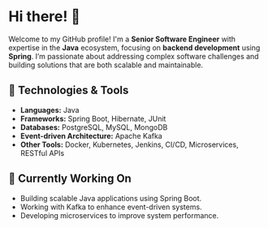 # Hi there! 👋

Welcome to my GitHub profile! I'm a **Senior Software Engineer** with expertise in the **Java** ecosystem, focusing on **backend development** using **Spring**. 
I’m passionate about addressing complex software challenges and building solutions that are both scalable and maintainable.

## 🔧 Technologies & Tools

- **Languages:** Java
- **Frameworks:** Spring Boot, Hibernate, JUnit
- **Databases:** PostgreSQL, MySQL, MongoDB
- **Event-driven Architecture:** Apache Kafka
- **Other Tools:** Docker, Kubernetes, Jenkins, CI/CD, Microservices, RESTful APIs

## 🌱 Currently Working On

- Building scalable Java applications using Spring Boot.
- Working with Kafka to enhance event-driven systems.
- Developing microservices to improve system performance.

<!--
**burakozmen8/burakozmen8** is a ✨ _special_ ✨ repository because its `README.md` (this file) appears on your GitHub profile.

Here are some ideas to get you started:

- 🔭 I’m currently working on ...
- 🌱 I’m currently learning ...
- 👯 I’m looking to collaborate on ...
- 🤔 I’m looking for help with ...
- 💬 Ask me about ...
- 📫 How to reach me: ...
- 😄 Pronouns: ...
- ⚡ Fun fact: ...
-->
